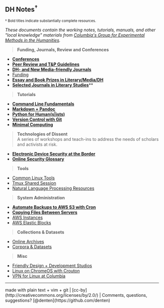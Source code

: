 ## DH Notes<sup>†</sup><sup>
<sup>† Bold titles indicate substantially complete resources.</sup>  

*These documents contain the working notes, tutorials, manuals, and other "local knowledge" materials from [Columbia's Group for Experimental Methods in the Humanities](http://xpmethod.plaintext.in/).*

> **Funding, Journals, Review and Conferences**

- **[Conferences](https://github.com/dh-notes/dhnotes/blob/master/pages/conferences.md)**
- **[Peer Review and T&P
  Guidelines](https://github.com/dh-notes/dhnotes/blob/master/pages/evaluating-digital-work.md)**
- **[DH- and New Media-friendly
  Journals](https://github.com/xpmethod/dhnotes/blob/master/pages/journals.md)**
- [Funding](https://github.com/xpmethod/dhnotes/blob/master/pages/funding.md)
- **[Essay and Book Prizes in
  Literary/Media/DH](https://github.com/dh-notes/dhnotes/blob/master/pages/book-essay-prizes.md)**
- [**Selected Journals in Literary
  Studies**](https://github.com/xpmethod/dhnotes/blob/master/pages/lit-journals.md)**

> **Tutorials**

- **[Command Line Fundamentals][2]**
- **[Markdown + Pandoc][3]**
- **[Python for Human(s|ists)][1]**
- **[Version Control with Git][4]**
- **[Minimal Computing](https://github.com/dh-notes/dhnotes/blob/master/pages/minimal-computing.md)**

[1]: https://github.com/dh-notes/dhnotes/tree/master/tutorials/python
[2]: https://github.com/dh-notes/dhnotes/blob/master/tutorials/command-line/000-cli.md
[3]: http://programminghistorian.org/lessons/sustainable-authorship-in-plain-text-using-pandoc-and-markdown
[4]: https://github.com/xpmethod/dhnotes/blob/master/cheatsheets/githum.md

> **Technologies of Dissent**  
A series of workshops and teach-ins to address the needs of scholars and
activists at risk.

- **[Electronic Device Security at the Border][5]**
- **[Online Security Glossary][6]**

[5]: https://github.com/dh-notes/dhnotes/blob/master/pages/border-security.md
[6]: https://github.com/dh-notes/dhnotes/blob/master/pages/security-key-concepts.md

> **Tools**

- [Common Linux Tools](https://github.com/dh-notes/dhnotes/blob/master/pages/linux-tools.md)
- [Tmux Shared Session](https://github.com/dh-notes/dhnotes/blob/master/pages/tmux-wemux-cheat.md)
- [Natural Language Processing Resources](https://github.com/dh-notes/dhnotes/blob/master/pages/nlp-resources.md)

> **System Administration**

- **[Automate Backups to AWS S3 with Cron](https://github.com/dh-notes/dhnotes/blob/master/pages/aws-s3-backup.md)**
- **[Copying Files Between
Servers](https://github.com/dh-notes/dhnotes/blob/master/tutorials/command-line/116-moving-data.md)**
- [AWS Instances](https://github.com/dh-notes/dhnotes/wiki/Launching-an-AWS-instance/_edit)
- [AWS Elastic Blocks](https://github.com/dh-notes/dhnotes/blob/master/pages/aws-elastic-blocks.md)

> **Collections & Datasets**

- [Online Archives](https://github.com/dh-notes/dhnotes/blob/master/pages/online-archives.md)
- [Corpora & Datasets](https://github.com/dh-notes/dhnotes/blob/master/pages/datasets.md)

> **Misc**

- [Friendly Design + Development Studios](https://github.com/xpmethod/dhnotes/blob/master/pages/design.md)
- [Linux on ChromeOS with Crouton](https://github.com/dh-notes/dhnotes/blob/master/pages/chromeos-crouton.md)
- [VPN for Linux at Columbia](https://github.com/dh-notes/dhnotes/blob/master/pages/columbia-linux-vpn.md)

<hr>
made with plain text + vim + git | 
[cc-by](http://creativecommons.org/licenses/by/2.0/) | 
Comments, questions, suggestions? [@denten](https://github.com/denten)
